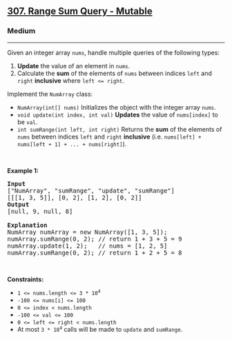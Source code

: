 <h2><a href="https://leetcode.com/problems/range-sum-query-mutable/solution/">307. Range Sum Query - Mutable</a></h2><h3>Medium</h3><hr><div><p>Given an integer array <code>nums</code>, handle multiple queries of the following types:</p>

<ol>
	<li><strong>Update</strong> the value of an element in <code>nums</code>.</li>
	<li>Calculate the <strong>sum</strong> of the elements of <code>nums</code> between indices <code>left</code> and <code>right</code> <strong>inclusive</strong> where <code>left &lt;= right</code>.</li>
</ol>

<p>Implement the <code>NumArray</code> class:</p>

<ul>
	<li><code>NumArray(int[] nums)</code> Initializes the object with the integer array <code>nums</code>.</li>
	<li><code>void update(int index, int val)</code> <strong>Updates</strong> the value of <code>nums[index]</code> to be <code>val</code>.</li>
	<li><code>int sumRange(int left, int right)</code> Returns the <strong>sum</strong> of the elements of <code>nums</code> between indices <code>left</code> and <code>right</code> <strong>inclusive</strong> (i.e. <code>nums[left] + nums[left + 1] + ... + nums[right]</code>).</li>
</ul>

<p>&nbsp;</p>
<p><strong>Example 1:</strong></p>

<pre><strong>Input</strong>
["NumArray", "sumRange", "update", "sumRange"]
[[[1, 3, 5]], [0, 2], [1, 2], [0, 2]]
<strong>Output</strong>
[null, 9, null, 8]

<strong>Explanation</strong>
NumArray numArray = new NumArray([1, 3, 5]);
numArray.sumRange(0, 2); // return 1 + 3 + 5 = 9
numArray.update(1, 2);   // nums = [1, 2, 5]
numArray.sumRange(0, 2); // return 1 + 2 + 5 = 8
</pre>

<p>&nbsp;</p>
<p><strong>Constraints:</strong></p>

<ul>
	<li><code>1 &lt;= nums.length &lt;= 3 * 10<sup>4</sup></code></li>
	<li><code>-100 &lt;= nums[i] &lt;= 100</code></li>
	<li><code>0 &lt;= index &lt; nums.length</code></li>
	<li><code>-100 &lt;= val &lt;= 100</code></li>
	<li><code>0 &lt;= left &lt;= right &lt; nums.length</code></li>
	<li>At most <code>3 * 10<sup>4</sup></code> calls will be made to <code>update</code> and <code>sumRange</code>.</li>
</ul>
</div>